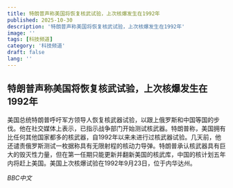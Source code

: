 ```yaml
---
title: 特朗普声称美国将恢复核武试验，上次核爆发生在1992年
published: 2025-10-30
description: '特朗普声称美国将恢复核武试验，上次核爆发生在1992年'
image: ''
tags: [科技频道]
category: '科技频道'
draft: false
lang: ''
---
```


## 特朗普声称美国将恢复核武试验，上次核爆发生在1992年

美国总统特朗普呼吁军方领导人恢复核武器试验，以跟上俄罗斯和中国等国的步伐。他在社交媒体上表示，已指示战争部门开始测试核武器。特朗普称，美国拥有比任何其他国家都多的核武器，自1992年以来未进行过核武器试验。几天前，他还谴责俄罗斯测试一枚据称具有无限射程的核动力导弹。特朗普承认核武器具有巨大的毁灭性力量，但在第一任期只能更新并翻新美国的核武库，中国的核计划五年内将赶上美国。美国上次核爆试验在1992年9月23日，位于内华达州。

*BBC中文*
